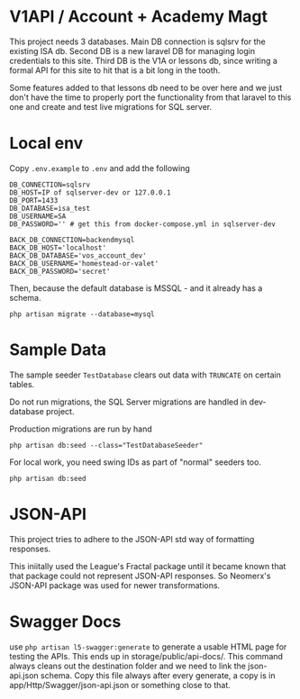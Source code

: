 V1API / Account + Academy Magt
===

This project needs 3 databases.  Main DB connection is sqlsrv for the existing ISA db.
Second DB is a new laravel DB for managing login credentials to this site.
Third DB is the V1A or lessons db, since writing a formal API for this site to hit that is a bit long in the tooth.

Some features added to that lessons db need to be over here and we just don't have the time to properly port 
the functionality from that laravel to this one and create and test live migrations for SQL server.

Local env
===
Copy `.env.example` to `.env` and add the following

```
DB_CONNECTION=sqlsrv
DB_HOST=IP of sqlserver-dev or 127.0.0.1
DB_PORT=1433
DB_DATABASE=isa_test
DB_USERNAME=SA
DB_PASSWORD='' # get this from docker-compose.yml in sqlserver-dev

BACK_DB_CONNECTION=backendmysql
BACK_DB_HOST='localhost'
BACK_DB_DATABASE='vos_account_dev'
BACK_DB_USERNAME='homestead-or-valet'
BACK_DB_PASSWORD='secret' 
```

Then, because the default database is MSSQL - and it already has a schema. 
```
php artisan migrate --database=mysql
```

Sample Data
===

The sample seeder `TestDatabase` clears out data with `TRUNCATE` on certain tables.

Do not run migrations, the SQL Server migrations are handled in dev-database project.

Production migrations are run by hand

```
php artisan db:seed --class="TestDatabaseSeeder"
```


For local work, you need swing IDs as part of "normal" seeders too.

```
php artisan db:seed
```

JSON-API
===
This project tries to adhere to the JSON-API std way of formatting responses.

This iniitally used the League's Fractal package until it became known that that package could not
represent JSON-API responses.  So Neomerx's JSON-API package was used for newer transformations.


Swagger Docs
===
use `php artisan l5-swagger:generate` to generate a usable HTML page for testing the APIs.  This 
ends up in storage/public/api-docs/.  This command always cleans out the destination folder and we
need to link the json-api.json schema.  Copy this file always after every generate, a copy is in
app/Http/Swagger/json-api.json or something close to that.
